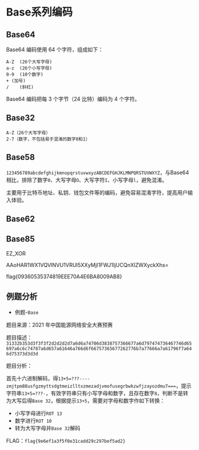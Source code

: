 # Base系列编码

## Base64

Base64 编码使用 64 个字符，组成如下：

```
A-Z  (26个大写字母)
a-z  (26个小写字母)
0-9  (10个数字)
+ (加号)
/    (斜杠)
```

Base64 编码把每 3 个字节（24 比特）编码为 4 个字符。

## Base32

```
A-Z（26个大写字母）
2-7（数字，不包括易于混淆的数字0和1）
```

## Base58

`123456789abcdefghijkmnopqrstuvwxyzABCDEFGHJKLMNPQRSTUVWXYZ`，与Base64相比，排除了数字`0`、大写字母`O`、大写字符`I`、小写字母`l`，避免混淆。

主要用于比特币地址、私钥、钱包文件等的编码，避免容易混淆字符，提高用户输入体验。

## Base62

## Base85

EZ_XOR

AAoHAR1WX1VQVlNVU1VRUl5XXyMjI1FWJ1IjUCQnXlZWXyckXhs=

flag{09360535374819EEE70A4E6BA8009AB8}

## 例题分析

+ 例题-`Base`

题目来源：2021 年中国能源网络安全大赛预赛

题目描述：
`31332b353d3f3f3f2d2d2d2d7a6d6a74706d3838757366677a6d797474736467746d65697a6c6c74787a6d657a61646a766d6f66757365677262776b7a77666a7a61796f7a646d75373d3d3d`

题目分析：

首先十六进制解码，得`13+5=???----zmjtpm88usfgzmyttsdgtmeizlltxzmezadjvmofusegrbwkzwfjzayozdmu7===`，提示字符串`13+5=???-`，有效字符串只有小写字母和数字，且存在数字`8`，判断不是转为大写后得`Base 32`，根据提示`13+5`，需要对字母和数字作如下转换：

+ 小写字母进行`ROT 13`
+ 数字进行`ROT 10`
+ 转为大写字母并`Base 32`解码

FLAG：`flag{9e6ef1a3f5f0e31cadd29c297bef5ad2}`
